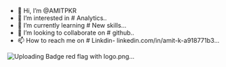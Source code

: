 - 👋 Hi, I’m @AMITPKR
- 👀 I’m interested in # Analytics..
- 🌱 I’m currently learning # New skills...
- 💞️ I’m looking to collaborate on # github..
- 📫 How to reach me  on # Linkdin- linkedin.com/in/amit-k-a918771b3...

<!---
AMITPKR/AMITPKR is a ✨ special ✨ repository because its `README.md` (this file) appears on your GitHub profile.
You can click the Preview link to take a look at your changes.
--->

![Uploading Badge red flag with logo.png…]()


